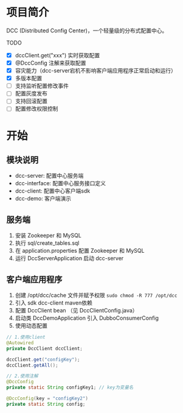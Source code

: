# 项目简介
DCC (Distributed Config Center)，一个轻量级的分布式配置中心。

TODO
- [x] dccClient.get("xxx") 实时获取配置
- [x] @DccConfig 注解来获取配置
- [x] 容灾能力（dcc-server宕机不影响客户端应用程序正常启动和运行）
- [x] 多版本配置
- [ ] 支持监听配置修改事件
- [ ] 配置灰度发布
- [ ] 支持回滚配置
- [ ] 配置修改权限控制

# 开始
## 模块说明
- dcc-server: 配置中心服务端
- dcc-interface: 配置中心服务接口定义
- dcc-client: 配置中心客户端sdk
- dcc-demo: 客户端演示

## 服务端
1. 安装 Zookeeper 和 MySQL
2. 执行 sql/create_tables.sql
3. 在 application.properties 配置 Zookeeper 和 MySQL 
4. 运行 DccServerApplication 启动 dcc-server

## 客户端应用程序
1. 创建 /opt/dcc/cache 文件并赋予权限 `sudo chmod -R 777 /opt/dcc`
2. 引入 sdk dcc-client maven依赖
3. 配置 DccClient bean （见 DccClientConfig.java）
4. 启动类 DccDemoApplication 引入 DubboConsumerConfig
5. 使用动态配置
```java
// 1.使用client
@Autowired
private DccClient dccClient;

dccClient.get("configKey");
dccClient.getAll();

// 2.使用注解
@DccConfig
private static String configKey1; // key为变量名

@DccConfig(key = "configKey2")
private static String config;
```
